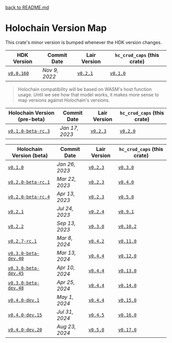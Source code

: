 [back to README.md](../README.md)

# Holochain Version Map

This crate's minor version is bumped whenever the HDK version changes.

| HDK Version                                                                                        | Commit Date   | Lair Version                                                                                | `hc_crud_caps` (this crate)                                              |
|----------------------------------------------------------------------------------------------------|---------------|---------------------------------------------------------------------------------------------|--------------------------------------------------------------------------|
| [`v0.0.160`](https://github.com/holochain/holochain/tree/c39dac04fc87bc1325a8bb6fce275caedaa07eb3) | *Nov 9, 2022* | [`v0.2.1`](https://github.com/holochain/lair/tree/840999730ff2a5bacea8a31ed8fbacc954291b5c) | [`v0.1.0`](https://github.com/spartan-holochain-counsel/rust-hc-crud-caps/tree/v0.1.0) |


> Holochain compatibility will be based on WASM's host function usage.  Until we see how that model
> works, it makes more sense to map versions against Holochain's versions.

| Holochain Version (pre-beta)                                                                               | Commit Date    | Lair Version                                                                                | `hc_crud_caps` (this crate)                                              |
|------------------------------------------------------------------------------------------------------------|----------------|---------------------------------------------------------------------------------------------|--------------------------------------------------------------------------|
| [`v0.1.0-beta-rc.3`](https://github.com/holochain/holochain/tree/60c042dbc8cc11aef091931c2758bb3e0d816662) | *Jan 17, 2023* | [`v0.2.3`](https://github.com/holochain/lair/tree/cbfbefefe43073904a914c8181a450209a74167b) | [`v0.2.0`](https://github.com/spartan-holochain-counsel/rust-hc-crud-caps/tree/v0.2.0) |



| Holochain Version (beta)                                                                                   | Commit Date    | Lair Version                                                                                | `hc_crud_caps` (this crate)                                                              |
|------------------------------------------------------------------------------------------------------------|----------------|---------------------------------------------------------------------------------------------|------------------------------------------------------------------------------------------|
| [`v0.1.0`](https://github.com/holochain/holochain/tree/41150668b18a57f4dc801a0b3439c1c76e149064)           | *Jan 26, 2023* | [`v0.2.3`](https://github.com/holochain/lair/tree/cbfbefefe43073904a914c8181a450209a74167b) | [`v0.3.0`](https://github.com/spartan-holochain-counsel/rust-hc-crud-caps/tree/v0.3.0)   |
| [`v0.2.0-beta-rc.1`](https://github.com/holochain/holochain/tree/1f765d0b8d82d0f568ee8c42a33f0863c2a0bc90) | *Mar 22, 2023* | [`v0.2.3`](https://github.com/holochain/lair/tree/cbfbefefe43073904a914c8181a450209a74167b) | [`v0.4.0`](https://github.com/spartan-holochain-counsel/rust-hc-crud-caps/tree/v0.4.0)   |
| [`v0.2.0-beta-rc.4`](https://github.com/holochain/holochain/tree/9c4f10d16b28c977682010746c4a61641ecb68c8) | *Apr 13, 2023* | [`v0.2.3`](https://github.com/holochain/lair/tree/cbfbefefe43073904a914c8181a450209a74167b) | [`v0.5.0`](https://github.com/spartan-holochain-counsel/rust-hc-crud-caps/tree/v0.5.0)   |
| [`v0.2.1`](https://github.com/holochain/holochain/tree/3f594f1a5cef41e896b99b6b46d336d54da3299d)           | *Jul 24, 2023* | [`v0.2.4`](https://github.com/holochain/lair/tree/43be404da0fd9d57bf4429c44def405bd6490f61) | [`v0.9.1`](https://github.com/spartan-holochain-counsel/rust-hc-crud-caps/tree/v0.9.1)   |
| [`v0.2.2`](https://github.com/holochain/holochain/tree/holochain-0.2.2)                                    | *Sep 13, 2023* | [`v0.3.0`](https://github.com/holochain/lair/tree/lair_keystore-v0.3.0)                     | [`v0.10.2`](https://github.com/spartan-holochain-counsel/rust-hc-crud-caps/tree/v0.10.2) |
| [`v0.2.7-rc.1`](https://github.com/holochain/holochain/tree/holochain-0.2.7-rc.1)                          | *Mar 8, 2024*  | [`v0.4.2`](https://github.com/holochain/lair/tree/lair_keystore-v0.4.2)                     | [`v0.11.0`](https://github.com/spartan-holochain-counsel/rust-hc-crud-caps/tree/v0.11.0) |
| [`v0.3.0-beta-dev.40`](https://github.com/holochain/holochain/tree/holochain-0.3.0-beta-dev.40)            | *Mar 13, 2024* | [`v0.4.4`](https://github.com/holochain/lair/tree/lair_keystore-v0.3.0)                     | [`v0.12.0`](https://github.com/spartan-holochain-counsel/rust-hc-crud-caps/tree/v0.12.0) |
| [`v0.3.0-beta-dev.45`](https://github.com/holochain/holochain/tree/holochain-0.3.0-beta-dev.45)            | *Apr 10, 2024* | [`v0.4.4`](https://github.com/holochain/lair/tree/lair_keystore-v0.4.4)                     | [`v0.13.0`](https://github.com/spartan-holochain-counsel/rust-hc-crud-caps/tree/v0.13.0) |
| [`v0.3.0-beta-dev.48`](https://github.com/holochain/holochain/tree/holochain-0.3.0-beta-dev.48)            | *Apr 25, 2024* | [`v0.4.4`](https://github.com/holochain/lair/tree/lair_keystore-v0.4.4)                     | [`v0.14.0`](https://github.com/spartan-holochain-counsel/rust-hc-crud-caps/tree/v0.14.0) |
| [`v0.4.0-dev.1`](https://github.com/holochain/holochain/tree/holochain-0.4.0-dev.1)                        | *May 1, 2024*  | [`v0.4.4`](https://github.com/holochain/lair/tree/lair_keystore-v0.4.4)                     | [`v0.15.0`](https://github.com/spartan-holochain-counsel/rust-hc-crud-caps/tree/v0.15.0) |
| [`v0.4.0-dev.15`](https://github.com/holochain/holochain/tree/holochain-0.4.0-dev.15)                      | *Jul 31, 2024* | [`v0.4.5`](https://github.com/holochain/lair/tree/lair_keystore-v0.4.5)                     | [`v0.16.0`](https://github.com/spartan-holochain-counsel/rust-hc-crud-caps/tree/v0.16.0) |
| [`v0.4.0-dev.20`](https://github.com/holochain/holochain/tree/holochain-0.4.0-dev.20)                      | *Aug 23, 2024* | [`v0.5.0`](https://github.com/holochain/lair/tree/lair_keystore-v0.5.0)                     | [`v0.17.0`](https://github.com/spartan-holochain-counsel/rust-hc-crud-caps/tree/v0.17.0) |
